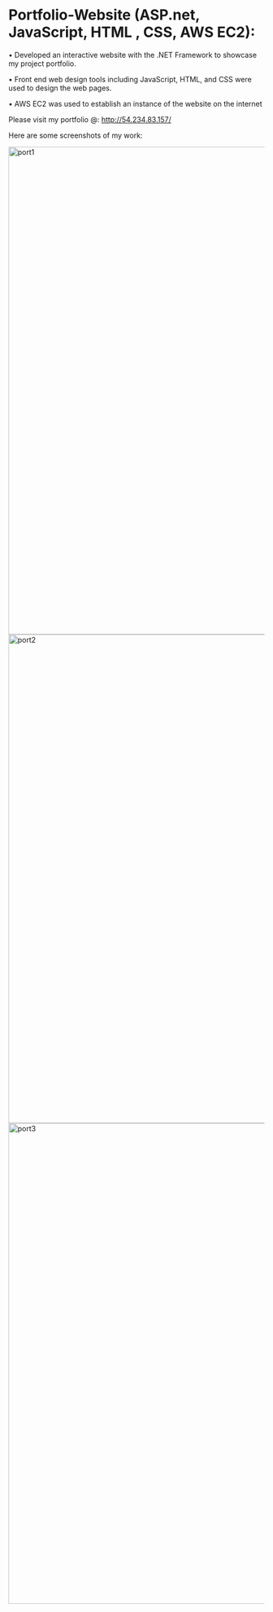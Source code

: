 # Portfolio-Website (ASP.net, JavaScript, HTML , CSS, AWS EC2):

• Developed an interactive website with the .NET Framework to showcase my project portfolio.

• Front end web design tools including JavaScript, HTML, and CSS were used to design the web pages.

• AWS EC2 was used to establish an instance of the website on the internet


Please visit my portfolio @: http://54.234.83.157/


Here are some screenshots of my work:


<img width="958" alt="port1" src="https://user-images.githubusercontent.com/68967101/208257996-6c7b6801-45a0-4df1-be6f-28755debd309.png">



<img width="960" alt="port2" src="https://user-images.githubusercontent.com/68967101/208258017-ad3c4e08-7d4d-4f0c-81ae-dbbcbe1eb08f.png">



<img width="944" alt="port3" src="https://user-images.githubusercontent.com/68967101/208258033-690f709e-a2a5-48c7-a29e-f984c8a29ca3.png">
